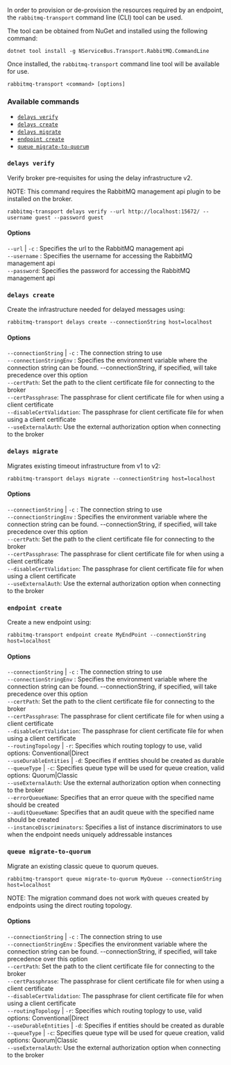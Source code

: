 In order to provision or de-provision the resources required by an endpoint, the `rabbitmq-transport` command line (CLI) tool can be used.

The tool can be obtained from NuGet and installed using the following command:

```
dotnet tool install -g NServiceBus.Transport.RabbitMQ.CommandLine
```

Once installed, the `rabbitmq-transport` command line tool will be available for use.

`rabbitmq-transport <command> [options]`

### Available commands

- [`delays verify`](#delays-verify)
- [`delays create`](#delays-create)
- [`delays migrate`](#delays-migrate)
- [`endpoint create`](#endpoint-create)
- [`queue migrate-to-quorum`](#queue-migrate-to-quorum)

### `delays verify`

Verify broker pre-requisites for using the delay infrastructure v2.

NOTE: This command requires the RabbitMQ management api plugin to be installed on the broker.

```
rabbitmq-transport delays verify --url http://localhost:15672/ --username guest --password guest
```

#### Options

`--url` | `-c` : Specifies the url to the RabbitMQ management api<br />
`--username` : Specifies the username for accessing the RabbitMQ management api<br />
`--password`: Specifies the password for accessing the RabbitMQ management api<br />

### `delays create`

Create the infrastructure needed for delayed messages using:

```
rabbitmq-transport delays create --connectionString host=localhost
```

#### Options

`--connectionString` | `-c` : The connection string to use<br />
`--connectionStringEnv` : Specifies the environment variable where the connection string can be found. --connectionString, if specified, will take precedence over this option<br />
`--certPath`: Set the path to the client certificate file for connecting to the broker<br />
`--certPassphrase`: The passphrase for client certificate file for when using a client certificate<br />
`--disableCertValidation`: The passphrase for client certificate file for when using a client certificate<br />
`--useExternalAuth`: Use the external authorization option when connecting to the broker<br />

### `delays migrate`

Migrates existing timeout infrastructure from v1 to v2:

```
rabbitmq-transport delays migrate --connectionString host=localhost
```

#### Options

`--connectionString` | `-c` : The connection string to use<br />
`--connectionStringEnv` : Specifies the environment variable where the connection string can be found. --connectionString, if specified, will take precedence over this option<br />
`--certPath`: Set the path to the client certificate file for connecting to the broker<br />
`--certPassphrase`: The passphrase for client certificate file for when using a client certificate<br />
`--disableCertValidation`: The passphrase for client certificate file for when using a client certificate<br />
`--useExternalAuth`: Use the external authorization option when connecting to the broker<br />

### `endpoint create`

Create a new endpoint using:

```
rabbitmq-transport endpoint create MyEndPoint --connectionString host=localhost
```

#### Options

`--connectionString` | `-c` : The connection string to use<br />
`--connectionStringEnv` : Specifies the environment variable where the connection string can be found. --connectionString, if specified, will take precedence over this option<br />
`--certPath`: Set the path to the client certificate file for connecting to the broker<br />
`--certPassphrase`: The passphrase for client certificate file for when using a client certificate<br />
`--disableCertValidation`: The passphrase for client certificate file for when using a client certificate<br />
`--routingTopology` | `-r`: Specifies which routing toplogy to use, valid options: Conventional|Direct<br />
`--useDurableEntities` | `-d`: Specifies if entities should be created as durable<br />
`--queueType` | `-c`: Specifies queue type will be used for queue creation, valid options: Quorum|Classic<br />
`--useExternalAuth`: Use the external authorization option when connecting to the broker<br />
`--errorQueueName`: Specifies that an error queue with the specified name should be created<br />
`--auditQueueName`: Specifies that an audit queue with the specified name should be created<br />
`--instanceDiscriminators`: Specifies a list of instance discriminators to use when the endpoint needs uniquely addressable instances<br />

### `queue migrate-to-quorum`

Migrate an existing classic queue to quorum queues.

```
rabbitmq-transport queue migrate-to-quorum MyQueue --connectionString host=localhost
```

NOTE: The migration command does not work with queues created by endpoints using the direct routing topology.

#### Options

`--connectionString` | `-c` : The connection string to use<br />
`--connectionStringEnv` : Specifies the environment variable where the connection string can be found. --connectionString, if specified, will take precedence over this option<br />
`--certPath`: Set the path to the client certificate file for connecting to the broker<br />
`--certPassphrase`: The passphrase for client certificate file for when using a client certificate<br />
`--disableCertValidation`: The passphrase for client certificate file for when using a client certificate<br />
`--routingTopology` | `-r`: Specifies which routing toplogy to use, valid options: Conventional|Direct<br />
`--useDurableEntities` | `-d`: Specifies if entities should be created as durable<br />
`--queueType` | `-c`: Specifies queue type will be used for queue creation, valid options: Quorum|Classic<br />
`--useExternalAuth`: Use the external authorization option when connecting to the broker<br />